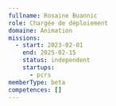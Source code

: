 ```yaml
---
fullname: Rosaine Buannic
role: Chargée de déploiement
domaine: Animation
missions:
  - start: 2023-02-01
    end: 2025-02-15
    status: independent
    startups:
      - pcrs
memberType: beta
competences: []
---
```

